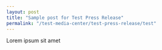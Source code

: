 ```yaml
---
layout: post
title: "Sample post for Test Press Release"
permalink: "/test-media-center/test-press-release/test"
---
```

Lorem ipsum sit amet
